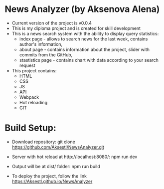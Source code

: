# News Analyzer (by Aksenova Alena)
* Сurrent version of the project is v0.0.4
* This is my diploma project and is created for skill development
* This is a news search system with the ability to display query statistics:
    * index page - allows to search news for the last week, contains author's information,
    * about page - contains information about the project, slider with commits from the GitHub,
    * stastistics page - contains chart with data according to your search request
* This project contains:
    * HTML
    * CSS
    * JS
    * API
    * Webpack
    * Hot reloading
    * GIT 

# Build Setup:
* Download repository:
git clone https://github.com/Aksestl/NewsAnalyzer.git 

* Server with hot reload at http://localhost:8080/:
npm run dev

* Output will be at dist/ folder:
npm run build

* To deploy the project, follow the link https://Aksestl.github.io/NewsAnalyzer
